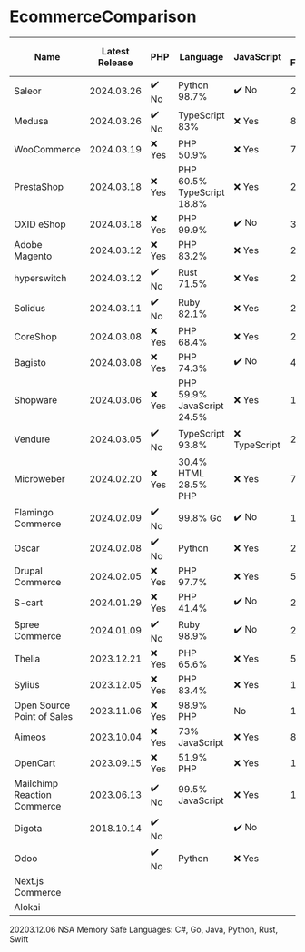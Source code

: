 # EcommerceComparison

| Name | Latest Release | PHP | Language | JavaScript | Release Frequency | Total Releases | First Release | Depends On | Security | Shop Frontend | Contributors | Issues Open | Issues Open Percentage | Issues Closed | Pull Requests Open | Requests Open Percentage | Pull Requests Closed | Link |
| - | - | - | - | - | - | - | - | - | - | - | - | - | - | - | - | - | - | - |
Saleor | 2024.03.26 | ✔️ No | Python 98.7%  | ✔️ No | 2.8 | 1001 | 2016.08.08 |  | 4 |  | 245 | 584 | 15.80% | 3,696 | 38 | 0.39% | 9,861 | https://github.com/saleor/saleor |  |  | 2023.02.26
Medusa | 2024.03.26 | ✔️ No | TypeScript 83% | ❌ Yes | 8.6 | 68 | 2022.08.29 |  | 0 |  | 242 | 291 | 22.06% | 1,319 | 196 | 4.69% | 4,182 | https://github.com/medusajs/medusa |  |  | 2023.02.26
WooCommerce | 2024.03.19 | ❌ Yes | PHP 50.9% | ❌ Yes | 7.5 | 466 | 2014.09.10 | WordPress | 1 |  | 1,349 | 2,933 | 12.55% | 23,376 | 286 | 1.62% | 17,649 | https://github.com/woocommerce/woocommerce |  |  | 2023.02.26
PrestaShop | 2024.03.18 | ❌ Yes | PHP 60.5% TypeScript 18.8% | ❌ Yes | 29.7 | 129 | 2013.10.18 |  | 49 |  | 815 | 2,490 | 19.56% | 12,730 | 138 | 0.70% | 19,591 | https://github.com/PrestaShop/PrestaShop |  |  | 2023.02.26
OXID eShop | 2024.03.18 | ❌ Yes | PHP 99.9%  | ✔️ No | 36.1 | 111 | 2013.05.09 |  | 0 |  | 129 | 4 | 0.44% | 919 | 4 | 0.44% | 919 | https://github.com/OXID-eSales/oxideshop_ce |  |  | 2023.02.26
Adobe Magento | 2024.03.12 | ❌ Yes | PHP 83.2% | ❌ Yes | 23.5 | 144 | 2014.12.26 | Adobe | 0 |  | 1,552 | 1,659 | 7.44% | 22,301 | 863 | 6.44% | 13,393 | https://github.com/magento/magento2 |  |  | 2023.02.26
hyperswitch | 2024.03.12 | ✔️ No | Rust 71.5% | ❌ Yes | 2.9 | 137 | 2023.02.17 |  | 0 |  | 158 | 330 | 55.84% | 591 | 145 | 5.15% | 2817 | https://github.com/juspay/hyperswitch |  |  | 2023.03.04
Solidus | 2024.03.11 | ✔️ No | Ruby 82.1% | ❌ Yes | 20.4 | 155 | 2015.07.28 |  | 5 |  | 736 | 87 | 8.67% | 1,003 | 45 | 1.05% | 4,282 | https://github.com/solidusio/solidus |  |  | 2023.02.26
CoreShop | 2024.03.08 | ❌ Yes | PHP 68.4% | ❌ Yes | 28.1 | 105 | 2016.03.08 |  | 0 |  | 68 | 46 | 5.39% | 854 | 2 | 0.12% | 1,647 | https://github.com/coreshop/CoreShop |  |  | 2023.02.26
Bagisto | 2024.03.08 | ❌ Yes | PHP 74.3% | ✔️ No | 46.6 | 43 | 2018.10.30 |  | 0 |  | 186 | 12 | 0.30% | 3,992 | 9 | 0.17% | 5,391 | https://github.com/bagisto/bagisto |  |  | 2023.02.26
Shopware | 2024.03.06 | ❌ Yes | PHP 59.9% JavaScript 24.5% | ❌ Yes | 15.8 | 112 | 2019.05.23 |  | 41 |  | 446 | 623 | 65.10% | 957 | 38 | 2.02% | 1,881 | https://github.com/shopware/shopware |  |  | 2023.02.26
Vendure | 2024.03.05 | ✔️ No | TypeScript 93.8% | ❌ TypeScript | 2.7 | 217 | 2022.07.21 |  | 3 |  | 160 | 375 | 28.34% | 1,323 | 11 | 1.92% | 573 | https://github.com/vendure-ecommerce/vendure |  |  | 2023.02.26
Microweber | 2024.02.20 | ❌ Yes | 30.4% HTML 28.5% PHP | ❌ Yes | 78.4 | 50 | 2013.08.14 |  | 0 |  | 49 | 330 | 90.66% | 364 | 0 | 0.00% | 308 | https://github.com/microweber/microweber |  |  | 2023.02.26
Flamingo Commerce | 2024.02.09 | ✔️ No | 99.8% Go | ✔️ No | 162.2 | 10 | 2020.02.10 |  | 0 |  | 35 | 18 | 81.82% | 22 | 11 | 2.19% | 502 | https://github.com/i-love-flamingo/flamingo-commerce |  |  | 2024.03.14
Oscar | 2024.02.08 | ✔️ No | Python | ❌ Yes | 240.0 | 8 | 2019.07.04 |  | 0 |  | 292 | 80 | 5.70% | 1404 | 24 | 0.88% | 2740 | https://github.com/django-oscar/django-oscar |  |  | 2024.03.22
Drupal Commerce | 2024.02.05 | ❌ Yes | PHP 97.7% | ❌ Yes | 59.9 | 83 | 2010.08.23 |  |  |  |  |  |  |  |  |  |  | https://git.drupalcode.org/project/commerce |  |  | 2023.02.26
S-cart | 2024.01.29 | ❌ Yes | PHP 41.4% | ✔️ No | 24.9 | 56 | 2020.05.02 |  | 0 |  | 3 | 1 | 0.93% | 108 | 0 | 0.00% | 16 | https://github.com/s-cart/s-cart |  |  | 2023.02.26
Spree Commerce | 2024.01.09 | ✔️ No | Ruby 98.9% | ✔️ No | 21.0 | 182 | 2013.08.05 |  | 2 |  | 845 | 230 | 5.84% | 3,941 | 80 | 1.04% | 7,694 | https://github.com/spree/spree |  |  | 2023.02.26
Thelia | 2023.12.21 | ❌ Yes | PHP 65.6% | ❌ Yes | 51.5 | 72 | 2013.12.20 |  | 0 |  | 84 | 64 | 7.44% | 860 | 7 | 0.31% | 2,241 | https://github.com/thelia/thelia |  |  | 2023.02.26
Sylius | 2023.12.05 | ❌ Yes | PHP 83.4% | ❌ Yes | 14.0 | 216 | 2015.09.08 |  | 8 |  | 671 | 157 | 3.49% | 4,505 | 59 | 0.53% | 11,050 | https://github.com/Sylius/Sylius |  |  | 2023.02.26
Open Source Point of Sales | 2023.11.06 | ❌ Yes | 98.9% PHP | No | 140.3 | 25 | 2014.08.19 |  | 0 |  | 176 | 303 | 10.58% | 2,864 | 8 | 1.17% | 685 | https://github.com/opensourcepos/opensourcepos |  |  | 2023.02.26
Aimeos | 2023.10.04 | ❌ Yes | 73% JavaScript | ❌ Yes | 8.3 | 45 | 2022.10.03 |  | 0 |  | 6 | 3 | 2.83% | 106 | 0 | 0.00% | 23 | https://github.com/aimeos/aimeos |  |  | 2023.02.26
OpenCart | 2023.09.15 | ❌ Yes | 51.9% PHP | ❌ Yes | 108.3 | 29 | 2015.05.27 |  | 0 |  | 367 | 25 | 0.38% | 6,544 | 3 | 0.04% | 7,017 | https://github.com/opencart/opencart |  |  | 2023.02.26
Mailchimp Reaction Commerce | 2023.06.13 | ✔️ No | 99.5% JavaScript | ❌ Yes | 12.7 | 261 | 2014.05.28 |  | 0 |  | 166 | 89 | 2.57% | 3,467 | 18 | 0.58% | 3,122 | https://github.com/reactioncommerce/reaction |  |  | 2023.02.26
Digota | 2018.10.14 | ✔️ No |  | ✔️ No |  |  |  |  |  |  |  |  |  |  |  |  |  | https://github.com/digota/digota |  |  | 2024.03.14
Odoo |  | ✔️ No | Python | ❌ Yes |  |  |  |  | 0 |  | 1905 | 2534 | 17.26% | 14678 | 4,196 | 3.09% | 135,955 | https://github.com/odoo/odoo |  |  | 
Next.js Commerce |  |  |  |  |  |  |  |  |  |  |  |  |  |  |  |  |  | https://github.com/vercel/commerce |  |  | 
Alokai |  |  |  |  |  |  |  |  |  |  |  |  |  |  |  |  |  | https://github.com/vuestorefront/vue-storefront |  |  | 
																						
																						
																						
20203.12.06 NSA Memory Safe Languages: C#, Go, Java, Python, Rust, Swift																						
